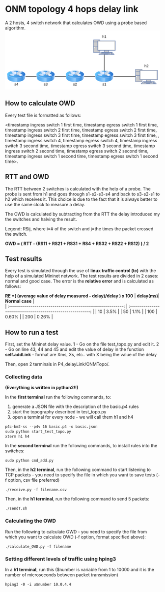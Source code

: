 # ONM topology 4 hops delay link
A 2 hosts, 4 switch network that calculates OWD using a probe based algorithm.
<img src="/misc/img/publication-ONMTopo.png" alt="onm.png" style="height=70%"/> 

## How to calculate OWD
Every test file is formatted as follows:

<timestamp ingress switch 1 first time, timestamp egress switch 1 first time, timestamp ingress switch 2 first time, timestamp egress switch 2 first time, timestamp ingress switch 3 first time, timestamp egress switch 3 first time, , timestamp ingress switch 4, timestamp egress switch 4, timestamp ingress switch 3 second time, timestamp egress switch 3 second time, timestamp ingress switch 2 second time, timestamp egress switch 2 second time, timestamp ingress switch 1 second time, timestamp egress switch 1 second time>.

## RTT and OWD
The RTT between 2 switches is calculated with the help of a probe. The probe is sent from h1 and goes through s1-s2-s3-s4 and back to s3-s2-s1 to h2 which receives it. This choice is due to the fact that it is always better to use the same clock to measure a delay. 

The OWD is calculated by subtracting from the RTT the delay introduced my the switches and halving the result. 

Legend: RSij, where i=# of the switch and j=the times the packet crossed the switch.

**OWD = ( RTT - (RS11 + RS21 + RS31 + RS4 + RS32 + RS22 + RS12) ) / 2**

## Test results
Every test is simulated through the use of **linux traffic control (tc)** with the help of a simulated Mininet network. The test results are divided in 2 cases: normal and good case.
The error is the **relative error** and is calculated as follows: 

__RE =( (average value of delay measured - delay)/delay ) x 100__
|   **delay(ms)**|                         **Normal case**                         |  
| :----------------------------------------------------------: | :----------------------------------------------------------: | 
| 10 | 3.5% |
| 50 | 1.1% | 
| 100 | 0.60% | 
| 200 | 0.26% |

## How to run a test
First, set the Mininet delay value. 
1 - Go on the file test_topo.py and edit it.
2 - Go on line 43, 44 and 45 and edit the value of delay in the function **self.addLink** - format are Xms, Xs, etc.. with X being the value of the delay

Then, open 2 terminals in P4_delayLink/ONMTopo/.

### Collecting data

**(Everything is written in python2!!)**

In the **first terminal** run the following commands, to:
1. generate a JSON file with the description of the basic.p4 rules
2. start the topography described in test_topo.py
3. open a terminal for every node - we will call them h1 and h4
```shell
p4c-bm2-ss --p4v 16 basic.p4 -o basic.json
sudo python start_test_topo.py
xterm h1 h4
```

In the **second terminal** run the following commands, to install rules into the switches:
```shell
sudo python cmd_add.py
```

Then, in the **h2 terminal**, run the following command to start listening to TCP packets - you need to specify the file in which you want to save tests (-f option, csv file preferred)
```shell
./receive.py -f filename.csv
```

Then, in the **h1 terminal**, run the following command to send 5 packets:
```shell
./sendT.sh
```

### Calculating the OWD
Run the following to calculate OWD - you need to specify the file from which you want to calculate OWD (-f option, format specified above):
```shell
./calculate_OWD.py -f filename
```

### Setting different levels of traffic using hping3 
In a **h1 terminal**, run this ($number is variable from 1 to 10000 and it is the number of microseconds between packet transmission)
```shell
hping3 -0 -i u$number 10.0.4.4
```
